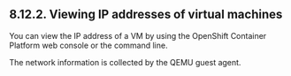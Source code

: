 ## 8.12.2. Viewing IP addresses of virtual machines

You can view the IP address of a VM by using the OpenShift Container Platform web console or the command line.

The network information is collected by the QEMU guest agent.


